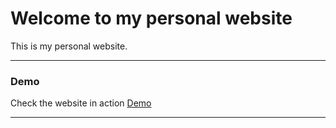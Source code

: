 # Welcome to my personal website

This is my personal website.

* * *

### Demo

Check the website in action [Demo](https://miguel-serrano.me/)

* * *

